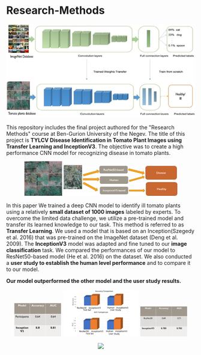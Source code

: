 # Research-Methods

<p align="center">
<img src="Media/research_methods_1.png"  width="753" height="250">
</p>

This repository includes the final project authored for the "Research Methods" course at Ben-Gurion University of the Negev. The title of this project is **TYLCV Disease Identification in Tomato Plant Images using Transfer Learning and InceptionV3**. The objective was to create a high performance CNN model for recognizing disease in tomato plants.

<p align="center">
  <img src="Media/research_methods_7.png" width=20% />
  <img src="Media/research_methods_2.png" width=60% />
</p>


In this paper We trained a deep CNN model to identify ill tomato plants using a relatively **small dataset of 1000 images** labeled by experts. To overcome the limited data challenge, we utilize a pre-trained model and transfer its learned knowledge to our task. This method is referred to as **Transfer Learning**. We used a model that is based on an Inception(Szegedy et al. 2016) that was pre-trained on the ImageNet dataset (Deng et al. 2009). The **InceptionV3** model was adapted and fine tuned to our **image classification** task. We compared the performances of our model to ResNet50-based model (He et al. 2016) on the dataset. We also conducted a **user study to establish the human level performance** and to compare it to our model.

**Our model outperformed the other model and the user study results.**

<p align="center">
  <img src="Media/research_methods_5.png" width=25% />
  <img src="Media/research_methods_4.png" width=40% />
  <img src="Media/research_methods_6.png" width=25% />
</p>

<p align="center">
<img src="https://in.bgu.ac.il/marketing/DocLib/Pages/graphics/heb-en-arabic-logo-small.png">
</p>
